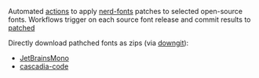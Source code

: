Automated [actions](../../actions) to apply [nerd-fonts](/ryanoasis/nerd-fonts) patches to selected open-source fonts. 
Workflows trigger on each source font release and commit results to [patched](patched) 

Directly download pathched fonts as zips (via  [downgit](/MinhasKamal/DownGit)):
- [JetBrainsMono](https://downgit.github.io/#/home?url=https://github.com/xko/nerd-fonts-autopatcher/tree/master/patched/JetBrains/JetBrainsMono)
- [cascadia-code](https://downgit.github.io/#/home?url=https://github.com/xko/nerd-fonts-autopatcher/tree/master/patched/microsoft/cascadia-code)
